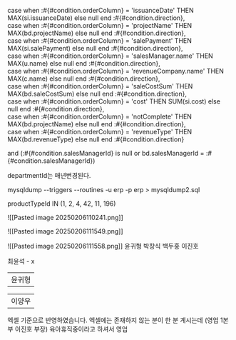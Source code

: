 

case when :#{#condition.orderColumn} = 'issuanceDate' THEN MAX(si.issuanceDate) else null end :#{#condition.direction},  
case when :#{#condition.orderColumn} = 'projectName' THEN MAX(bd.projectName) else null end :#{#condition.direction},  
case when :#{#condition.orderColumn} = 'salePayment' THEN MAX(si.salePayment) else null end :#{#condition.direction},  
case when :#{#condition.orderColumn} = 'salesManager.name' THEN MAX(u.name) else null end :#{#condition.direction},  
case when :#{#condition.orderColumn} = 'revenueCompany.name' THEN MAX(c.name) else null end :#{#condition.direction},  
case when :#{#condition.orderColumn} = 'saleCostSum' THEN MAX(bd.saleCostSum) else null end :#{#condition.direction},  
case when :#{#condition.orderColumn} = 'cost' THEN SUM(si.cost) else null end :#{#condition.direction},  
case when :#{#condition.orderColumn} = 'notComplete' THEN MAX(bd.projectName) else null end :#{#condition.direction},  
case when :#{#condition.orderColumn} = 'revenueType' THEN MAX(bd.revenueType) else null end :#{#condition.direction}



and (:#{#condition.salesManagerId} is null or bd.salesManagerId = :#{#condition.salesManagerId})

departmentId는 매년변경된다.


mysqldump --triggers --routines -u erp -p erp > mysqldump2.sql

productTypeId IN (1, 2, 4, 42, 11, 196)

![[Pasted image 20250206110241.png]]

![[Pasted image 20250206111549.png]]


![[Pasted image 20250206111558.png]]
윤귀형
박창식
백두홍
이진호

최윤석 - x 


|   |
|---|
|윤귀형|

|     |
| --- |
| 이양우 |

엑셀 기준으로 반영하였습니다. 
엑셀에는 존재하지 않는 분이 한 분 계시는데 (영업 1본부 이진호 부장)
육아휴직중이라고 하셔서 영업